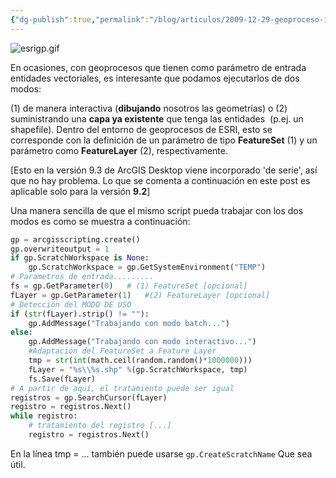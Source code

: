 ```yaml
---
{"dg-publish":true,"permalink":"/blog/articulos/2009-12-29-geoproceso-interactivo-geoproceso-en-batch/geoproceso-interactivo-vs-geoproceso-en-batch/","title":"Geoproceso interactivo vs geoproceso en batch","tags":["geoprocesos","python"]}
---
```



![esrigp.gif](/img/user/Blog/Articulos/2009-12-29-geoproceso-interactivo-geoproceso-en-batch/media/esrigp.gif)

En ocasiones, con geoprocesos que tienen como parámetro de entrada entidades vectoriales, es interesante que podamos ejecutarlos de dos modos:

(1) de manera interactiva (**dibujando** nosotros las geometrías) o (2) suministrando una **capa ya existente** que tenga las entidades  (p.ej. un shapefile). Dentro del entorno de geoprocesos de ESRI, esto se corresponde con la definición de un parámetro de tipo **FeatureSet** (1) y un parámetro como **FeatureLayer** (2), respectivamente.

\[Esto en la versión 9.3 de ArcGIS Desktop viene incorporado 'de serie', así que no hay problema. Lo que se comenta a continuación en este post es aplicable solo para la versión **9.2**\]

Una manera sencilla de que el mismo script pueda trabajar con los dos modos es como se muestra a continuación:

```python
gp = arcgisscripting.create()
gp.overwriteoutput = 1
if gp.ScratchWorkspace is None:
    gp.ScratchWorkspace = gp.GetSystemEnvironment("TEMP")
# Parametros de entrada.........
fs = gp.GetParameter(0)   # (1) FeatureSet [opcional]
fLayer = gp.GetParameter(1)   #(2) FeatureLayer [opcional]
# Detección del MODO DE USO
if (str(fLayer).strip() != ""):
    gp.AddMessage("Trabajando con modo batch...")
else:
    gp.AddMessage("Trabajando con modo interactivo...")
    #Adaptación del FeatureSet a Feature Layer
    tmp = str(int(math.ceil(random.random()*1000000)))
    fLayer = "%s\\%s.shp" %(gp.ScratchWorkspace, tmp)
    fs.Save(fLayer)
# A partir de aquí, el tratamiento puede ser igual
registros = gp.SearchCursor(fLayer)
registro = registros.Next()
while registro:
    # tratamiento del registro [...]
    registro = registros.Next()
```

En la línea tmp = ... también puede usarse `gp.CreateScratchName`
Que sea útil.
